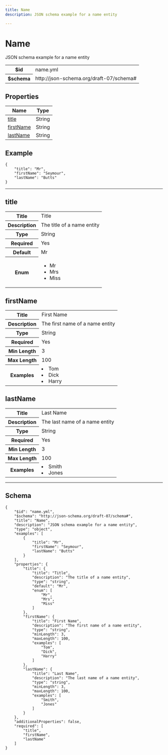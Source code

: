 ```yaml
---
title: Name
description: JSON schema example for a name entity

---
```



# Name

<p>JSON schema example for a name entity</p>

<table>
<tbody>
<tr><th>$id</th><td>name.yml</td></tr>
<tr><th>$schema</th><td>http://json-schema.org/draft-07/schema#</td></tr>
</tbody>
</table>

## Properties

<table class="jssd-properties-table"><thead><tr><th colspan="2">Name</th><th>Type</th></tr></thead><tbody><tr><td colspan="2"><a href="#title">title</a></td><td>String</td></tr><tr><td colspan="2"><a href="#firstname">firstName</a></td><td>String</td></tr><tr><td colspan="2"><a href="#lastname">lastName</a></td><td>String</td></tr></tbody></table>


## Example



```
{
    "title": "Mr",
    "firstName": "Seymour",
    "lastName": "Butts"
}
```



<hr />


## title


<table class="jssd-property-table">
  <tbody>
    <tr>
      <th>Title</th>
      <td colspan="2">Title</td>
    </tr>
    <tr>
      <th>Description</th>
      <td colspan="2">The title of a name entity</td>
    </tr>
    <tr><th>Type</th><td colspan="2">String</td></tr>
    <tr>
      <th>Required</th>
      <td colspan="2">Yes</td>
    </tr>
    <tr>
      <th>Default</th>
      <td colspan="2">Mr</td>
    </tr>
    <tr>
      <th>Enum</th>
      <td colspan="2"><ul><li>Mr</li><li>Mrs</li><li>Miss</li></ul></td>
    </tr>
  </tbody>
</table>




## firstName


<table class="jssd-property-table">
  <tbody>
    <tr>
      <th>Title</th>
      <td colspan="2">First Name</td>
    </tr>
    <tr>
      <th>Description</th>
      <td colspan="2">The first name of a name entity</td>
    </tr>
    <tr><th>Type</th><td colspan="2">String</td></tr>
    <tr>
      <th>Required</th>
      <td colspan="2">Yes</td>
    </tr>
    <tr>
      <th>Min Length</th>
      <td colspan="2">3</td>
    </tr><tr>
      <th>Max Length</th>
      <td colspan="2">100</td>
    </tr><tr>
      <th>Examples</th>
      <td colspan="2"><li>Tom</li><li>Dick</li><li>Harry</li></td>
    </tr>
  </tbody>
</table>




## lastName


<table class="jssd-property-table">
  <tbody>
    <tr>
      <th>Title</th>
      <td colspan="2">Last Name</td>
    </tr>
    <tr>
      <th>Description</th>
      <td colspan="2">The last name of a name entity</td>
    </tr>
    <tr><th>Type</th><td colspan="2">String</td></tr>
    <tr>
      <th>Required</th>
      <td colspan="2">Yes</td>
    </tr>
    <tr>
      <th>Min Length</th>
      <td colspan="2">3</td>
    </tr><tr>
      <th>Max Length</th>
      <td colspan="2">100</td>
    </tr><tr>
      <th>Examples</th>
      <td colspan="2"><li>Smith</li><li>Jones</li></td>
    </tr>
  </tbody>
</table>









<hr />

## Schema
```
{
    "$id": "name.yml",
    "$schema": "http://json-schema.org/draft-07/schema#",
    "title": "Name",
    "description": "JSON schema example for a name entity",
    "type": "object",
    "examples": [
        {
            "title": "Mr",
            "firstName": "Seymour",
            "lastName": "Butts"
        }
    ],
    "properties": {
        "title": {
            "title": "Title",
            "description": "The title of a name entity",
            "type": "string",
            "default": "Mr",
            "enum": [
                "Mr",
                "Mrs",
                "Miss"
            ]
        },
        "firstName": {
            "title": "First Name",
            "description": "The first name of a name entity",
            "type": "string",
            "minLength": 3,
            "maxLength": 100,
            "examples": [
                "Tom",
                "Dick",
                "Harry"
            ]
        },
        "lastName": {
            "title": "Last Name",
            "description": "The last name of a name entity",
            "type": "string",
            "minLength": 3,
            "maxLength": 100,
            "examples": [
                "Smith",
                "Jones"
            ]
        }
    },
    "additionalProperties": false,
    "required": [
        "title",
        "firstName",
        "lastName"
    ]
}
```


